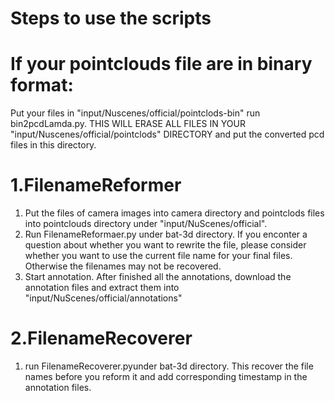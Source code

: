 # Steps to use the scripts

# If your pointclouds file are in binary format:
Put your files in "input/Nuscenes/official/pointclods-bin" run bin2pcdLamda.py. THIS WILL ERASE ALL FILES IN YOUR "input/Nuscenes/official/pointclods"
DIRECTORY and put the converted pcd files in this directory.
# 1.FilenameReformer
1. Put the files of camera images into camera directory and pointclods files into 
pointclouds directory under "input/NuScenes/official".
2. Run FilenameReformaer.py under bat-3d directory. If you enconter a question about whether
you want to rewrite the file, please consider whether you want to use the current file name
for your final files. Otherwise the filenames may not be recovered.
3. Start annotation. After finished all the annotations, download the annotation files and 
extract them into "input/NuScenes/official/annotations"

# 2.FilenameRecoverer
1. run FilenameRecoverer.pyunder bat-3d directory. This recover the file names before 
you reform it and add corresponding timestamp in the annotation files. 
